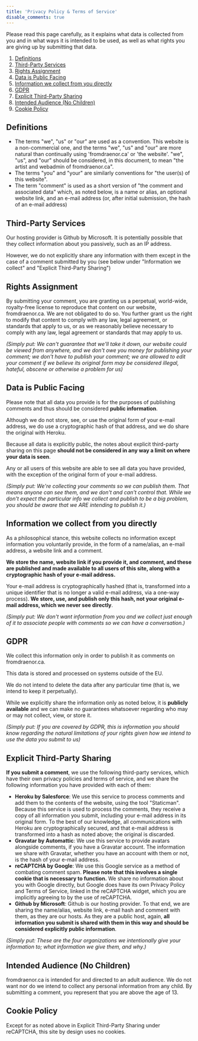```yaml
---
title: 'Privacy Policy & Terms of Service'
disable_comments: true
---
```


Please read this page carefully, as it explains what data is collected from you and in what ways it is intended to be used, as well as what rights you are giving up by submitting that data.

1. [Definitions](#definitions)
1. [Third-Party Services](#services)
1. [Rights Assignment](#rights)
1. [Data is Public Facing](#public)
1. [Information we collect from you directly](#collect)
1. [GDPR](#gdpr)
1. [Explicit Third-Party Sharing](#sharing)
1. [Intended Audience (No Children)](#audience)
1. [Cookie Policy](#cookies)

## Definitions <a name="definitions" />
- The terms "we", "us" or "our" are used as a convention. This website is a non-commercial one, and the terms "we", "us" and "our" are more natural than continually using 'fromdraenor.ca' or 'the website'. "we", "us", and "our" should be considered, in this document, to mean "the artist and webadmin of fromdraenor.ca".
- The terms "you" and "your" are similarly conventions for "the user(s) of this website".
- The term "comment" is used as a short version of "the comment and associated data" which, as noted below, is a name or alias, an optional website link, and an e-mail address (or, after initial submission, the hash of an e-mail address)

## Third-Party Services <a name="services" />
Our hosting provider is Github by Microsoft. It is potentially possible that they collect information about you passively, such as an IP address. 

However, we do not explicitly share any information with them except in the case of a comment submitted by you (see below under "Information we collect" and "Explicit Third-Party Sharing")

## Rights Assignment <a name="rights" />
By submitting your comment, you are granting us a perpetual, world-wide, royalty-free license to reproduce that content on our website, fromdraenor.ca. We are not obligated to do so. You further grant us the right to modify that content to comply with any law, legal agreement, or standards that apply to us, or as we reasonably believe necessary to comply with any law, legal agreement or standards that may apply to us.

*(Simply put: We can't guarantee that we'll take it down, our website could be viewed from anywhere, and we don't owe you money for publishing your comment; we don't have to publish your comment; we are allowed to edit your comment if we believe its original form may be considered illegal, hateful, obscene or otherwise a problem for us)*

## Data is Public Facing <a name="public" />
Please note that all data you provide is for the purposes of publishing comments and thus should be considered **public information**. 

Although we do not store, see, or use the original form of your e-mail address, we do use a cryptographic hash of that address, and we do share the original with Heroku.

Because all data is explicitly public, the notes about explicit third-party sharing on this page **should not be considered in any way a limit on where your data is seen**. 

Any or all users of this website are able to see all data you have provided, with the exception of the original form of your e-mail address.

*(Simply put: We're collecting your comments so we can publish them. That means anyone can see them, and we don't and can't control that. While we don't expect the particular info we collect and publish to be a big problem, you should be aware that we ARE intending to publish it.)*

## Information we collect from you directly <a name="collect" />
As a philosophical stance, this website collects no information except information you voluntarily provide, in the form of a name/alias, an e-mail address, a website link and a comment. 

**We store the name, website link if you provide it, and comment, and these are published and made available to all users of this site, along with a cryptographic hash of your e-mail address.**

Your e-mail address is cryptographically hashed (that is, transformed into a unique identifier that is no longer a valid e-mail address, via a one-way process). **We store, use, and publish only this hash, not your original e-mail address, which we never see directly**.

*(Simply put: We don't want information from you and we collect just enough of it to associate people with comments so we can have a conversation.)*

## GDPR <a name="gdpr" />

We collect this information only in order to publish it as comments on fromdraenor.ca.

This data is stored and processed on systems outside of the EU.

We do not intend to delete the data after any particular time (that is, we intend to keep it perpetually).

While we explicitly share the information only as noted below, it is **publicly available** and we can make no guarantees whatsoever regarding who may or may not collect, view, or store it. 

*(Simply put: If you are covered by GDPR, this is information you should know regarding the natural limitations of your rights given how we intend to use the data you submit to us)*

## Explicit Third-Party Sharing <a name="sharing" />
**If you submit a comment**, we use the following third-party services, which have their own privacy policies and terms of service, and we share the following information you have provided with each of them:
- **Heroku by Salesforce**: We use this service to process comments and add them to the contents of the website, using the tool "Staticman". Because this service is used to process the comments, they receive a copy of all information you submit, including your e-mail address in its original form. To the best of our knowledge, all communications with Heroku are cryptographically secured, and that e-mail address is transformed into a hash as noted above; the original is discarded.
- **Gravatar by Automattic**: We use this service to provide avatars alongside comments, if you have a Gravatar account. The information we share with Gravatar, whether you have an account with them or not, is the hash of your e-mail address.
- **reCAPTCHA by Google**: We use this Google service as a method of combating comment spam. **Please note that this involves a single cookie that is necessary to function.** We share no information about you with Google directly, but Google does have its own Privacy Policy and Terms of Service, linked in the reCAPTCHA widget, which you are implicitly agreeing to by the use of reCAPTCHA.
- **Github by Microsoft**: Github is our hosting provider. To that end, we are sharing the name/alias, website link, e-mail hash and comment with them, as they are our hosts. As they are a public host, again, **all information you submit is shared with them in this way and should be considered explicitly public information**.

*(Simply put: These are the four organizations we intentionally give your information to; what information we give them, and why.)*

## Intended Audience (No Children) <a name="audience" />
fromdraenor.ca is intended for and directed to an adult audience. We do not want nor do we intend to collect any personal information from any child. By submitting a comment, you represent that you are above the age of 13.

## Cookie Policy <a name="cookies" />
Except for as noted above in Explicit Third-Party Sharing under reCAPTCHA, this site by design uses no cookies.


